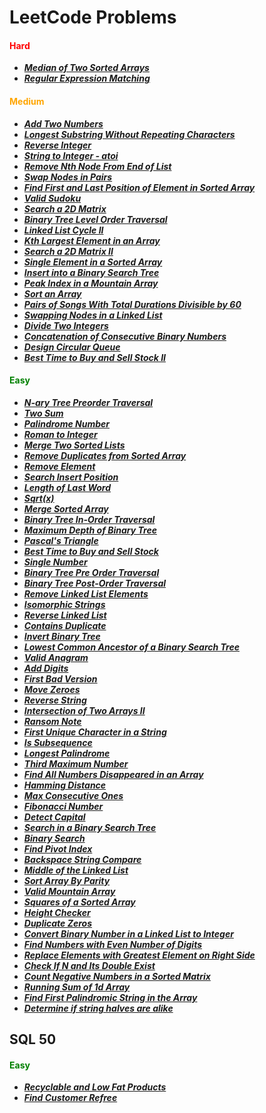 # LeetCode Problems

<h4 style="color:red">Hard</h4>

- **_[Median of Two Sorted Arrays](https://github.com/Razeen-Shaikh/leetcode/tree/main/problems/median-of-two-sorted-arrays)_**
- **_[Regular Expression Matching](https://github.com/Razeen-Shaikh/leetcode/tree/main/problems/regular-expression-matching)_**

<h4 style="color:orange">Medium</h4>

- **_[Add Two Numbers](https://github.com/Razeen-Shaikh/leetcode/tree/main/problems/add-two-numbers)_**
- **_[Longest Substring Without Repeating Characters](https://github.com/Razeen-Shaikh/leetcode/tree/main/problems/longest-substring-without-repeating-characters)_**
- **_[Reverse Integer](https://github.com/Razeen-Shaikh/leetcode/tree/main/problems/reverse-integer)_**
- **_[String to Integer - atoi](https://github.com/Razeen-Shaikh/leetcode/tree/main/problems/string-to-integer)_**
- **_[Remove Nth Node From End of List](https://github.com/Razeen-Shaikh/leetcode/tree/main/problems/remove-nth-node-from-end-of-list)_**
- **_[Swap Nodes in Pairs](https://github.com/Razeen-Shaikh/leetcode/tree/main/problems/swap-nodes-in-pairs)_**
- **_[Find First and Last Position of Element in Sorted Array](https://github.com/Razeen-Shaikh/leetcode/tree/main/problems/find-first-and-last-position-of-element)_**
- **_[Valid Sudoku](https://github.com/Razeen-Shaikh/leetcode/tree/main/problems/valid-sudoku)_**
- **_[Search a 2D Matrix](https://github.com/Razeen-Shaikh/leetcode/tree/main/problems/search-a-2d-matrix)_**
- **_[Binary Tree Level Order Traversal](https://github.com/Razeen-Shaaikh/leetcode/tree/main/problems/binary-tree-level-order-traversal)_**
- **_[Linked List Cycle II](https://github.com/Razeen-Shaikh/leetcode/tree/main/problems/linked-list-cycle-ii)_**
- **_[Kth Largest Element in an Array](https://github.com/Razeen-Shaikh/leetcode/tree/main/problems/kth-largest-element-in-an-array)_**
- **_[Search a 2D Matrix II](https://github.com/Razeen-Shaikh/leetcode/tree/main/problems/search-a-2d-matrix-ii)_**
- **_[Single Element in a Sorted Array](https://github.com/Razeen-Shaikh/leetcode/tree/main/problems/single-element-in-a-sorted-array)_**
- **_[Insert into a Binary Search Tree](https://github.com/Razeen-Shaikh/leetcode/tree/main/problems/insert-into-a-binary-search-tree)_**
- **_[Peak Index in a Mountain Array](https://github.com/Razeen-Shaikh/leetcode/tree/main/problems/peak-index-in-a-mountain-array)_**
- **_[Sort an Array](https://github.com/Razeen-Shaikh/leetcode/tree/main/problems/sort-an-array)_**
- **_[Pairs of Songs With Total Durations Divisible by 60](https://github.com/Razeen-Shaikh/leetcode/tree/main/problems/pairs-of-a-sorted-array)_**
- **_[Swapping Nodes in a Linked List](https://github.com/Razeen-Shaikh/leetcode/tree/main/problems/swapping-nodes-in-a-linked-list)_**
- **_[Divide Two Integers](https://github.com/Razeen-Shaikh/leetcode/tree/main/problems/divide-two-numbers)_**
- **_[Concatenation of Consecutive Binary Numbers](https://github.com/Razeen-Shaikh/leetcode/tree/main/problems/concatenation-of-consecutive-binary-numbers)_**
- **_[Design Circular Queue](https://github.com/Razeen-Shaikh/leetcode/tree/main/problems/design-circular-queue)_**
- **_[Best Time to Buy and Sell Stock II](https://github.com/Razeen-Shaikh/leetcode/tree/main/problems/best-time-to-buy-and-sell-stock-ii)_**

<h4 style="color:green">Easy</h4>

- **_[N-ary Tree Preorder Traversal](https://github.com/Razeen-Shaikh/leetcode/tree/main/problems/n-ary-treepreorder-traversal)_**
- **_[Two Sum](https://github.com/Razeen-Shaikh/leetcode/tree/main/problems/two-sums)_**
- **_[Palindrome Number](https://github.com/Razeen-Shaikh/leetcode/tree/main/problems/palindrome-number)_**
- **_[Roman to Integer](https://github.com/Razeen-Shaikh/leetcode/tree/main/problems/roman-to-integer)_**
- **_[Merge Two Sorted Lists](https://github.com/Razeen-Shaikh/leetcode/tree/main/problems/merge-two-sorted-lists)_**
- **_[Remove Duplicates from Sorted Array](https://github.com/Razeen-Shaikh/leetcode/tree/main/problems/remove-duplicates-from-sorted-array)_**
- **_[Remove Element](https://github.com/Razeen-Shaikh/leetcode/tree/main/problems/remove-element)_**
- **_[Search Insert Position](https://github.com/Razeen-Shaikh/leetcode/tree/main/problems/search-insert-position)_**
- **_[Length of Last Word](https://github.com/Razeen-Shaikh/leetcode/tree/main/problems/length-of-last-word)_**
- **_[Sqrt(x)](https://github.com/Razeen-Shaikh/leetcode/tree/main/problems/sqrt-of-x)_**
- **_[Merge Sorted Array](https://github.com/Razeen-Shaikh/leetcode/tree/main/problems/merge-sorted-array)_**
- **_[Binary Tree In-Order Traversal](https://github.com/Razeen-Shaikh/leetcode/tree/main/problems/binary-tree-inorder-traversal)_**
- **_[Maximum Depth of Binary Tree](https://github.com/Razeen-Shaikh/leetcode/tree/main/problems/maximum-depth-of-binary-tree)_**
- **_[Pascal's Triangle](https://github.com/Razeen-Shaikh/leetcode/tree/main/problems/pascal's-triangle)_**
- **_[Best Time to Buy and Sell Stock](https://github.com/Razeen-Shaikh/leetcode/tree/main/problems/best-time-to-buy-sell-stock)_**
- **_[Single Number](https://github.com/Razeen-Shaikh/leetcode/tree/main/problems/single-number)_**
- **_[Binary Tree Pre Order Traversal](https://github.com/Razeen-Shaikh/leetcode/tree/main/problems/binary-tree-pre-order-traversal)_**
- **_[Binary Tree Post-Order Traversal](https://github.com/Razeen-Shaikh/leetcode/tree/main/problems/binary-tree-post-order-traversal)_**
- **_[Remove Linked List Elements](https://github.com/Razeen-Shaikh/leetcode/tree/main/problems/remove-linked-list-elements)_**
- **_[Isomorphic Strings](https://github.com/Razeen-Shaikh/leetcode/tree/main/problems/isomorphic-strings)_**
- **_[Reverse Linked List](https://github.com/Razeen-Shaikh/leetcode/tree/main/problems/reverse-linked-list)_**
- **_[Contains Duplicate](https://github.com/Razeen-Shaikh/leetcode/tree/main/problems/contains-duplicate)_**
- **_[Invert Binary Tree](https://github.com/Razeen-Shaikh/leetcode/tree/main/problems/invert-binary-tree)_**
- **_[Lowest Common Ancestor of a Binary Search Tree](https://github.com/Razeen-Shaikh/leetcode/tree/main/problems/lowest-common-ancestor-of-a-binary-search-tree)_**
- **_[Valid Anagram](https://github.com/Razeen-Shaikh/leetcode/tree/main/problems/valid-anagram)_**
- **_[Add Digits](https://github.com/Razeen-Shaikh/leetcode/tree/main/problems/add-digits)_**
- **_[First Bad Version](https://github.com/Razeen-Shaikh/leetcode/tree/main/problems/first-bad-version)_**
- **_[Move Zeroes](https://github.com/Razeen-Shaikh/leetcode/tree/main/problems/move-zeroes)_**
- **_[Reverse String](https://github.com/Razeen-Shaikh/leetcode/tree/main/problems/reverse-string)_**
- **_[Intersection of Two Arrays II](https://github.com/Razeen-Shaikh/leetcode/tree/main/problems/intersection-of-two-arrays-ii)_**
- **_[Ransom Note](https://github.com/Razeen-Shaikh/leetcode/tree/main/problems/ransom-note)_**
- **_[First Unique Character in a String](https://github.com/Razeen-Shaikh/leetcode/tree/main/problems/first-unique-character-in-a-string)_**
- **_[Is Subsequence](https://github.com/Razeen-Shaikh/leetcode/tree/main/problems/is-subsequence)_**
- **_[Longest Palindrome](https://github.com/Razeen-Shaikh/leetcode/tree/main/problems/longest-palindrome)_**
- **_[Third Maximum Number](https://github.com/Razeen-Shaikh/leetcode/tree/main/problems/third-maximum-number)_**
- **_[Find All Numbers Disappeared in an Array](https://github.com/Razeen-Shaikh/leetcode/tree/main/problems/find-all-numbers-disappeared-in-an-array)_**
- **_[Hamming Distance](https://github.com/Razeen-Shaikh/leetcode/tree/main/problems/hamming-distance)_**
- **_[Max Consecutive Ones](https://github.com/Razeen-Shaikh/leetcode/tree/main/problems/max-consecutive-ones)_**
- **_[Fibonacci Number](https://github.com/Razeen-Shaikh/leetcode/tree/main/problems/fibonacci-number)_**
- **_[Detect Capital](https://github.com/Razeen-Shaikh/leetcode/tree/main/problems/detect-capital)_**
- **_[Search in a Binary Search Tree](https://github.com/Razeen-Shaikh/leetcode/tree/main/problems/search-in-a-binary-search-tree)_**
- **_[Binary Search](https://github.com/Razeen-Shaikh/leetcode/tree/main/problems/binary-search)_**
- **_[Find Pivot Index](https://github.com/Razeen-Shaikh/leetcode/tree/main/problems/find-pivot-index)_**
- **_[Backspace String Compare](https://github.com/Razeen-Shaikh/leetcode/tree/main/problems/backspace-str-compare)_**
- **_[Middle of the Linked List](https://github.com/Razeen-Shaikh/leetcode/tree/main/problems/middle_of-the-linked-list)_**
- **_[Sort Array By Parity](https://github.com/Razeen-Shaikh/leetcode/tree/main/problems/sort-array-by-parity)_**
- **_[Valid Mountain Array](https://github.com/Razeen-Shaikh/leetcode/tree/main/problems/valid-mountain-array)_**
- **_[Squares of a Sorted Array](https://github.com/Razeen-Shaikh/leetcode/tree/main/problems/squares-of-a-sorted-array)_**
- **_[Height Checker](https://github.com/Razeen-Shaikh/leetcode/tree/main/problems/height-checker)_**
- **_[Duplicate Zeros](https://github.com/Razeen-Shaikh/leetcode/tree/main/problems/duplicate-zeros)_**
- **_[Convert Binary Number in a Linked List to Integer](https://github.com/Razeen-Shaikh/leetcode/tree/main/problems/convert-binary-number-in-a-linked-list-to-integer)_**
- **_[Find Numbers with Even Number of Digits](https://github.com/Razeen-Shaikh/leetcode/tree/main/problems/find-numbers-with-even-number-of-digits)_**
- **_[Replace Elements with Greatest Element on Right Side](https://github.com/Razeen-Shaikh/leetcode/tree/main/problems/replace-elements-with-greatest-element-on-right-side)_**
- **_[Check If N and Its Double Exist](https://github.com/Razeen-Shaikh/leetcode/tree/main/problems/check-if-n-and-its-double-exist)_**
- **_[Count Negative Numbers in a Sorted Matrix](https://github.com/Razeen-Shaikh/leetcode/tree/main/problems/count-negative-numbers-in-a-sorted-matrix)_**
- **_[Running Sum of 1d Array](https://github.com/Razeen-Shaikh/leetcode/tree/main/problems/running-sum-of-1d-array)_**
- **_[Find First Palindromic String in the Array](https://github.com/Razeen-Shaikh/leetcode/tree/main/problems/find-first-palindromic-string-in-the-array)_**
- **_[Determine if string halves are alike](https://github.com/Razeen-Shaikh/leetcode/tree/main/problems/1704.determine-if-string-halves-are-alike)_**

## SQL 50

<h4 style="color:green">Easy</h4>

- **_[Recyclable and Low Fat Products](https://github.com/Razeen-Shaikh/leetcode/tree/main/problems/sql50/1757.recyclable-and-low-fat-products)_**
- **_[Find Customer Refree](https://github.com/Razeen-Shaikh/leetcode/tree/main/problems/sql50/584.find-customer-refree)_**
